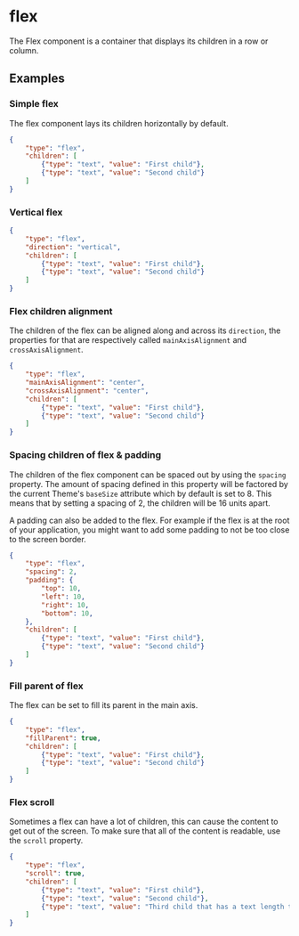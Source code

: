 # flex

The Flex component is a container that displays its children in a row or column.
 
## Examples

### Simple flex

The flex component lays its children horizontally by default.

```json
{
    "type": "flex",
    "children": [
        {"type": "text", "value": "First child"},
        {"type": "text", "value": "Second child"}
    ]
}
```

### Vertical flex

```json
{
    "type": "flex",
    "direction": "vertical",
    "children": [
        {"type": "text", "value": "First child"},
        {"type": "text", "value": "Second child"}
    ]
}
```

### Flex children alignment

The children of the flex can be aligned along and across its `direction`, the properties for that are respectively called `mainAxisAlignment` and `crossAxisAlignment`.

```json
{
    "type": "flex",
    "mainAxisAlignment": "center",
    "crossAxisAlignment": "center",
    "children": [
        {"type": "text", "value": "First child"},
        {"type": "text", "value": "Second child"}
    ]
}
```

### Spacing children of flex & padding

The children of the flex component can be spaced out by using the `spacing` property. The amount of spacing defined in this property will be factored by the current Theme's `baseSize` attribute which by default is set to 8. This means that by setting a spacing of 2, the children will be 16 units apart.

A padding can also be added to the flex. For example if the flex is at the root of your application, you might want to add some padding to not be too close to the screen border.

```json
{
    "type": "flex",
    "spacing": 2,
    "padding": {
        "top": 10,
        "left": 10,
        "right": 10,
        "bottom": 10,
    },
    "children": [
        {"type": "text", "value": "First child"},
        {"type": "text", "value": "Second child"}
    ]
}
```

### Fill parent of flex

The flex can be set to fill its parent in the main axis.

```json
{
    "type": "flex",
    "fillParent": true,
    "children": [
        {"type": "text", "value": "First child"},
        {"type": "text", "value": "Second child"}
    ]
}
```

### Flex scroll

Sometimes a flex can have a lot of children, this can cause the content to get out of the screen. To make sure that all of the content is readable, use the `scroll` property.

```json
{
    "type": "flex",
    "scroll": true,
    "children": [
        {"type": "text", "value": "First child"},
        {"type": "text", "value": "Second child"},
        {"type": "text", "value": "Third child that has a text length that causes it to go out of the screen"}
    ]
}
```
